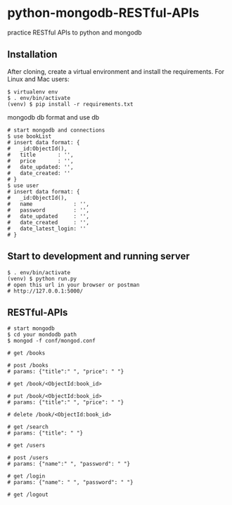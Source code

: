 # python-mongodb-RESTful-APIs
practice RESTful APIs to python and mongodb


## Installation
After cloning, create a virtual environment and install the requirements. For Linux and Mac users:

```
$ virtualenv env
$ . env/bin/activate
(venv) $ pip install -r requirements.txt
```
mongodb db format and use db
```
# start mongodb and connections
$ use bookList
# insert data format: {
#   _id:ObjectId(),
#   title       : '',
#   price       : '',
#   date_updated: '',
#   date_created: ''
# }
$ use user
# insert data format: {
#   _id:ObjectId(),
#   name             : '',
#   password         : '',
#   date_updated     : '',
#   date_created     : '',
#   date_latest_login: ''
# }
```
## Start to development and running server
```
$ . env/bin/activate
(venv) $ python run.py
# open this url in your browser or postman
# http://127.0.0.1:5000/
```

## RESTful-APIs

```
# start mongodb
$ cd your mondodb path
$ mongod -f conf/mongod.conf

# get /books

# post /books
# params: {"title":" ", "price": " "}

# get /book/<ObjectId:book_id>

# put /book/<ObjectId:book_id>
# params: {"title":" ", "price": " "}

# delete /book/<ObjectId:book_id>

# get /search
# params: {"title": " "}

# get /users

# post /users
# params: {"name":" ", "password": " "}

# get /login
# params: {"name": " ", "password": " "}

# get /logout
```
